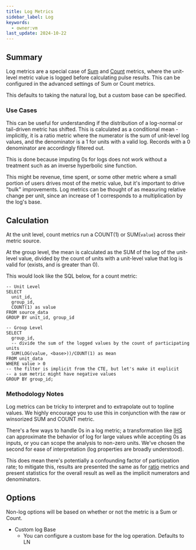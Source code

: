 ```yaml
---
title: Log Metrics
sidebar_label: Log
keywords:
  - owner:vm
last_update: 2024-10-22
---
```


## Summary

Log metrics are a special case of [Sum](./sum) and [Count](./count) metrics, where the unit-level metric value is logged before calculating pulse results. This can be configured in the advanced settings of Sum or Count metrics.

This defaults to taking the natural log, but a custom base can be specified.

### Use Cases

This can be useful for understanding if the distribution of a log-normal or tail-driven metric has shifted. This is calculated as a conditional mean - implicitly, it is a ratio metric where the numerator is the sum of unit-level log values, and the denominator is a 1 for units with a valid log. Records with a 0 denominator are accordingly filtered out.

This is done because imputing 0s for logs does not work without a treatment such as an inverse hyperbolic sine function.

This might be revenue, time spent, or some other metric where a small portion of users drives most of the metric value, but it's important to drive "bulk" improvements. Log metrics can be thought of as measuring relative change per unit, since an increase of 1 corresponds to a multiplication by the log's base.

## Calculation

At the unit level, count metrics run a COUNT(1) or SUM(`value`) across their metric source.

At the group level, the mean is calculated as the SUM of the log of the unit-level value, divided by the count of units with a unit-level value that log is valid for (exists, and is greater than 0).

This would look like the SQL below, for a count metric:

```
-- Unit Level
SELECT
  unit_id,
  group_id,
  COUNT(1) as value
FROM source_data
GROUP BY unit_id, group_id

-- Group Level
SELECT
  group_id,
  -- divide the sum of the logged values by the count of participating units
  SUM(LOG(value, <base>))/COUNT(1) as mean
FROM unit_data
WHERE value > 0
-- the filter is implicit from the CTE, but let's make it explicit
-- a sum metric might have negative values
GROUP BY group_id;
```

### Methodology Notes

Log metrics can be tricky to interpret and to extrapolate out to topline values. We highly encourage you to use this in conjunction with the raw or winsorized SUM and COUNT metric.

There's a few ways to handle 0s in a log metric; a transformation like [IHS](https://en.wikipedia.org/wiki/Inverse_hyperbolic_functions) can approximate the behavior of log for large values while accepting 0s as inputs, or you can scope the analysis to non-zero units. We've chosen the second for ease of interpretation (log properties are broadly understood).

This does mean there's potentially a confounding factor of participation rate; to mitigate this, results are presented the same as for [ratio](./ratio.md) metrics and present statistics for the overall result as well as the implicit numerators and denominators.

## Options

Non-log options will be based on whether or not the metric is a Sum or Count.

- Custom log Base
  - You can configure a custom base for the log operation. Defaults to LN

